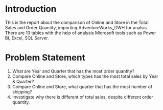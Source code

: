 # Introduction
This is the report about the comparison of Online and Store in the Total Sales and Order Quantity, importing AdventureWorks_DWH for analsis. There are 10 tables with the help of analysis Microsoft tools such as Power BI, Excel, SQL Server.
# Problem Statement
1.  What are Year and Quarter that has the most order quantity? 
2.  Compare Online and Store, which types has the most total sales by Year & Quarter?
3.  Compare Online and Store, what quarter that has the most number of shipping?
4.  Investigate why there is different of total sales, despite different order quantity.
